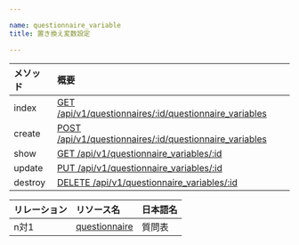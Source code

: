 ```yaml
---

name: questionnaire_variable
title: 置き換え変数設定

---
```


|メソッド|概要|
|:---|:---|
|index|[GET /api/v1/questionnaires/:id/questionnaire_variables](#questionnaire_variable_index)|
|create|[POST /api/v1/questionnaires/:id/questionnaire_variables](#questionnaire_variable_create)|
|show|[GET /api/v1/questionnaire_variables/:id](#questionnaire_variable_show)|
|update|[PUT /api/v1/questionnaire_variables/:id](#questionnaire_variable_update)|
|destroy|[DELETE /api/v1/questionnaire_variables/:id](#questionnaire_variable_delete)|


|リレーション|リソース名|日本語名|
|:---|:---|:---|
|n対1|[questionnaire](#questionnaire)|質問表|
